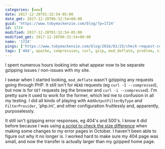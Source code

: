 ```yaml
---
categories: [www]
date: 2017-12-28T01:32:54-05:00
date_gmt: 2017-12-28T06:32:54+00:00
guid: 'https://www.tobymackenzie.com/blog/?p=1724'
id: 1724
modified: 2017-12-28T01:32:54-05:00
modified_gmt: 2017-12-28T06:32:54+00:00
name: '1724'
pings: ['https://www.tobymackenzie.com/blog/2016/02/25/check-request-compression-savings/']
tags: ['404', apache, compression, curl, gzip, mod_deflate, problem, site]
---
```


I spent numerous hours looking into what appear now to be separate gzipping issues / non-issues with my site.<!--more-->

I swear when I started looking, `mod_deflate` wasn't gzipping any requests going through PHP.  It still isn't for `HEAD` requests (eg `curl -I --compressed`), but now is for `GET` requests (eg the browser and `curl -i --compressed`).  I'm pretty sure it used to work for the former, which led me to confusion in all my testing.  I did all kinds of playing with `AddOutputFilterByType` and `FilterProvider`, 'php.ini', and other configuration fruitlessly and, apparently, purposelessly.

It still isn't gzipping error responses, eg 404's and 500's.  I know it did before because I was using [a script to check the size difference](https://www.tobymackenzie.com/blog/2016/02/25/check-request-compression-savings/) when making some changes to my error pages in October.  I haven't been able to figure out why it no longer is.  I worked hard to make sure my 404 page was small, and now the transfer is actually larger than my gzipped home page.
